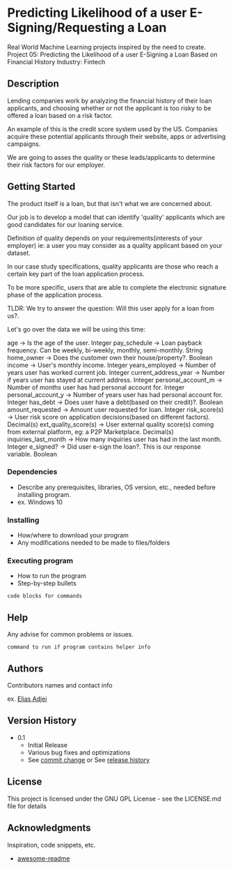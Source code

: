 # Predicting Likelihood of a user E-Signing/Requesting a Loan

Real World Machine Learning projects inspired by the need to create.
Project 05: Predicting the Likelihood of a user E-Signing a Loan Based on Financial History
Industry: Fintech


## Description

Lending companies work by analyzing the financial history of their loan applicants,
and choosing whether or not the applicant is too risky to be offered a loan based on a
risk factor.

An example of this is the credit score system used by the US.
Companies acquire these potential applicants through their website, apps
or advertising campaigns.

We are going to asses the quality or these leads/applicants to determine their risk factors
for our employer.

## Getting Started

The product itself is a loan, but that isn't what we are concerned about.

Our job is to develop a model that can identify 'quality' applicants which are
good candidates for our loaning service.

Definition of quality depends on your requirements(interests of your employer) ie: a user you may consider as a
quality applicant based on your dataset.

In our case study specifications, quality applicants are those who reach
a certain key part of the loan application process.

To be more specific, users that are able to complete the electronic signature
phase of the application process.


TLDR: We try to answer the question: Will this user apply for a loan from us?.

Let's go over the data we will be using this time:

age -> Is the age of the user. Integer
pay_schedule -> Loan payback frequency. Can be weekly, bi-weekly, monthly, semi-monthly. String
home_owner -> Does the customer own their house/property?. Boolean
income -> User's monthly income. Integer
years_employed -> Number of years user has worked current job. Integer
current_address_year -> Number if years user has stayed at current address. Integer
personal_account_m -> Number of months user has had personal account for. Integer
personal_account_y -> Number of years user has had personal account for. Integer
has_debt -> Does user have a debt(based on their credit)?. Boolean
amount_requested -> Amount user requested for loan. Integer
risk_score(s) -> User risk score on application decisions(based on different factors). Decimal(s)
ext_quality_score(s) -> User external quality score(s) coming from external platform, eg: a P2P Marketplace. Decimal(s)
inquiries_last_month -> How many inquiries user has had in the last month. Integer
e_signed? -> Did user e-sign the loan?. This is our response variable. Boolean


### Dependencies

* Describe any prerequisites, libraries, OS version, etc., needed before installing program.
* ex. Windows 10

### Installing

* How/where to download your program
* Any modifications needed to be made to files/folders

### Executing program

* How to run the program
* Step-by-step bullets
```
code blocks for commands
```

## Help

Any advise for common problems or issues.
```
command to run if program contains helper info
```

## Authors

Contributors names and contact info

ex. [Elias Adjei](https://adjeielias90.github.io)

## Version History


* 0.1
    * Initial Release
    * Various bug fixes and optimizations
    * See [commit change]() or See [release history]()


## License

This project is licensed under the GNU GPL License - see the LICENSE.md file for details

## Acknowledgments

Inspiration, code snippets, etc.
* [awesome-readme](https://github.com/matiassingers/awesome-readme)